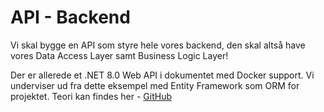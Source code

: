 # API - Backend

Vi skal bygge en API som styre hele vores backend, den skal altså have vores Data Access Layer samt Business Logic Layer!

Der er allerede et .NET 8.0 Web API i dokumentet med Docker support. Vi underviser ud fra dette eksempel med Entity Framework som ORM for projektet. Teori kan findes her - [GitHub](https://github.com/mags-template/h3-api-example)
